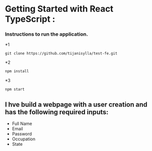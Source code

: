 # Getting Started with React TypeScript :

### Instructions to run the application.

\*1

```git
git clone https://github.com/tijanisylla/test-fe.git
```

\*2

```sh
npm install
```

\*3

```sh
npm start
```

## I hve build a webpage with a user creation and has the following required inputs:

- Full Name
- Email
- Password
- Occupation
- State

